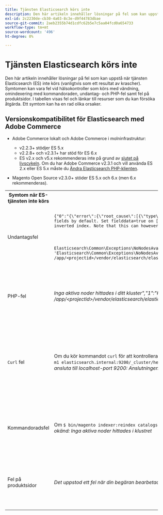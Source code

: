 ```yaml
---
title: Tjänsten Elasticsearch körs inte
description: Den här artikeln innehåller lösningar på fel som kan uppstå när tjänsten Elasticsearch (ES) inte körs (vanligtvis som ett resultat av krascher). Symtomen kan vara fel vid hälsokontroller som körs med vändning, omindexering med kommandoraden, undantag- och PHP-fel samt fel på produktsidor. I tabellen visas fel och länkar till resurser som du kan försöka åtgärda. Ett symtom kan ha en rad olika orsaker.
exl-id: 2c2230de-cb30-4a03-8c3e-d9f44783dbae
source-git-commit: 2aeb2355b74d1cdfc62b5e7c5aa04fcd0a654733
workflow-type: tm+mt
source-wordcount: '496'
ht-degree: 0%

---
```


# Tjänsten Elasticsearch körs inte

Den här artikeln innehåller lösningar på fel som kan uppstå när tjänsten Elasticsearch (ES) inte körs (vanligtvis som ett resultat av krascher). Symtomen kan vara fel vid hälsokontroller som körs med vändning, omindexering med kommandoraden, undantag- och PHP-fel samt fel på produktsidor. I tabellen visas fel och länkar till resurser som du kan försöka åtgärda. Ett symtom kan ha en rad olika orsaker.

## Versionskompatibilitet för Elasticsearch med Adobe Commerce

* Adobe Commerce lokalt och Adobe Commerce i molninfrastruktur:

   * v2.2.3+ stödjer ES 5.x
   * v2.2.8+ och v2.3.1+ har stöd för ES 6.x
   * ES v2.x och v5.x rekommenderas inte på grund av [slutet på livscykeln](https://www.elastic.co/support/eol). Om du har Adobe Commerce v2.3.1 och vill använda ES 2.x eller ES 5.x måste du [Ändra Elasticsearch PHP-klienten](https://experienceleague.adobe.com/en/docs/commerce-operations/configuration-guide/search/overview-search).

* Magento Open Source v2.3.0+ stöder ES 5.x och 6.x (men 6.x rekommenderas).

<table>
<tr>
<th>Symtom när ES-tjänsten inte körs</th>
<th>Information</th>
<th>Resurs</th>
</tr>
<tr>
<td rowspan="3">Undantagsfel</td>
</tr>
<tr>
<td>
<code>&lbrace;"0":"&lbrace;\"error\":&lbrace;\"root_cause\":[{\"type\":\"illegal_argument_exception\",\"reason\":\"Fielddata is disabled on text fields by default. Set fielddata=true on [%attribute_code%]] in order to load fielddata in memory by uninverting the inverted index. Note that this can however use significant memory.\"}&rbrack;</code>
</td>
<td>
<a href="https://experienceleague.adobe.com/docs/commerce-knowledge-base/kb/troubleshooting/elasticsearch/elasticsearch-5-is-configured-but-search-page-does-not-load-with-fielddata-is-disabled...-error.html">Elasticsearch 5 har konfigurerats, men söksidan läses inte in med felmeddelandet "FieldData is disabled..." </a> i vår kunskapsbas för support.
</td>
</tr>
<tr>
<td>
<code>Elasticsearch\Common\Exceptions\NoNodesAvailableException: Noticed exception 'Elasticsearch\Common\Exceptions\NoNodesAvailableException' with message 'No alive nodes found in your cluster' in /app/&lt;projectid&gt;/vendor/elasticsearch/elasticsearch/src/Elasticsearch/ConnectionPool/StaticNoPingConnectionPool.php:51</code>
</td>
<td>
Elasticsuite-index tas inte bort.  Se <a href="https://experienceleague.adobe.com/docs/commerce-knowledge-base/kb/troubleshooting/elasticsearch/elasticsuite-tracking-indices-causes-problems-with-elasticsearch.html">Spårningsindex för ElasticSuite orsakar problem med Elasticsearch</a> i vår kunskapsbas för support.
 </td>
</tr>
<tr>
<td>PHP-fel</td>
<td>
<i>Inga aktiva noder hittades i ditt kluster","1":"#0 /app/&lt;projectid&gt;/vendor/elasticsearch/elasticsearch/src/Elasticsearch/Transport.php</i>
</td>
<td rowspan="4">
<ul>
<li>Resurser för otillräckligt diskutrymme:<ul>
<li><a href="https://www.cyberciti.biz/datacenter/linux-unix-bsd-osx-cannot-write-to-hard-disk/">8 tips för att lösa problem med hårddisken i Linux och Unix, t.ex. när disken är full eller inte kan skriva till disken</a></li>
<li><a href="https://serverfault.com/questions/315181/df-says-disk-is-full-but-it-is-not">serverdefault: df says disk is full, but it is not</a></li>
<li><a href="https://unix.stackexchange.com/questions/125429/tracking-down-where-disk-space-has-gone-on-linux">unix.stackexchange.com: Spåra var diskutrymmet har pågått i Linux?</a></li>
<li>Loggfiler arkiveras inte tillräckligt ofta. Se <a href="https://experienceleague.adobe.com/en/docs/commerce-admin/systems/action-logs/action-log-archive">Konfigurera loggarkivet</a> i utvecklardokumentationen.</li>
<li>Filsystemkataloger är inte optimerade. Se <a href="https://experienceleague.adobe.com/en/docs/commerce-admin/systems/tools/developer-tools#resource-file-optimization">Filoptimering</a> i utvecklardokumentationen.</li>
<li>Om lösningarna i ovanstående dokumentation inte löser problemet kan du kontakta ditt Adobe-kontoteam för att begära ytterligare lagringsutrymme.</li>
</ul>
</li>
<li>Om disken inte har slut på lagringsutrymme men du fortfarande får felmeddelanden i den vänstra kolumnen, <a href="/help/help-center-guide/help-center/magento-help-center-user-guide.md#submit-ticket">skickar du en supportanmälan</a>.</li>
</ul>
<ul>
<li>Se <a href="https://experienceleague.adobe.com/docs/commerce-knowledge-base/kb/troubleshooting/elasticsearch/elasticsuite-tracking-indices-causes-problems-with-elasticsearch.html">Spårningsindex för ElasticSuite orsakar problem med Elasticsearch</a> i vår kunskapsbas för support.
</li>
</ul>
</td>
</tr>
<tr>
<td><code>Curl</code> fel</td>
<td>Om du kör kommandot <code>curl</code> för att kontrollera Elasticsearch-hälsa:<code>curl -m1 localhost:9200/_cluster/health?pretty</code>(eller<code>curl -m1 elasticsearch.internal:9200/_cluster/health?pretty</code>för startkonton) uppstår följande fel: <i>Fel: curl: (7) Det gick inte att ansluta till localhost-port 9200: Anslutningen nekades</i> </td>
</tr>
<tr>
<td>Kommandoradsfel</td>
<td>Om <code>$ bin/magento indexer:reindex catalogsearch_fulltext</code> körs uppstår det här felet <i>Katalogsökindexerarprocessen är okänd:
        Inga aktiva noder hittades i klustret</i>
</td>
</tr>
<tr>
<td>Fel på produktsidor
</td>
<td><i>Det uppstod ett fel när din begäran bearbetades.
      Undantagsutskrift är inaktiverat som standard av säkerhetsskäl</code></i>
</tr>
</table>
